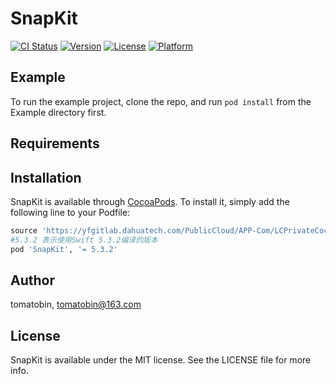# SnapKit

[![CI Status](https://img.shields.io/travis/tomatobin/SnapKit.svg?style=flat)](https://travis-ci.org/tomatobin/SnapKit)
[![Version](https://img.shields.io/cocoapods/v/SnapKit.svg?style=flat)](https://cocoapods.org/pods/SnapKit)
[![License](https://img.shields.io/cocoapods/l/SnapKit.svg?style=flat)](https://cocoapods.org/pods/SnapKit)
[![Platform](https://img.shields.io/cocoapods/p/SnapKit.svg?style=flat)](https://cocoapods.org/pods/SnapKit)

## Example

To run the example project, clone the repo, and run `pod install` from the Example directory first.

## Requirements

## Installation

SnapKit is available through [CocoaPods](https://cocoapods.org). To install
it, simply add the following line to your Podfile:

```ruby
source 'https://yfgitlab.dahuatech.com/PublicCloud/APP-Com/LCPrivateCocoaPods.git'
#5.3.2 表示使用Swift 5.3.2编译的版本
pod 'SnapKit', '= 5.3.2'
```

## Author

tomatobin, tomatobin@163.com

## License

SnapKit is available under the MIT license. See the LICENSE file for more info.
